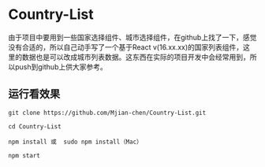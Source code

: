 # Country-List
由于项目中要用到一些国家选择组件、城市选择组件，在github上找了一下，感觉没有合适的，所以自己动手写了一个基于React v(16.xx.xx)的国家列表组件，这里的数据也是可以改成城市列表数据。这东西在实际的项目开发中会经常用到，所以push到github上供大家参考。
## 运行看效果
```
git clone https://github.com/Mjian-chen/Country-List.git
```
```
cd Country-List
```
```
npm install 或  sudo npm install（Mac）
```
```
npm start
```